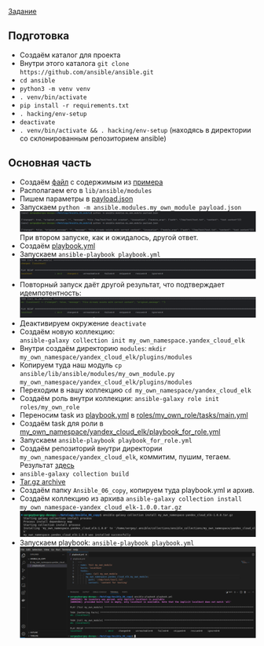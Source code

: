 [Задание](https://github.com/netology-code/mnt-homeworks/blob/MNT-video/08-ansible-06-module/README.md)

## Подготовка
- Создаём каталог для проекта
- Внутри этого каталога `git clone https://github.com/ansible/ansible.git`
- `cd ansible`
- `python3 -m venv venv`
- `. venv/bin/activate`
- `pip install -r requirements.txt`
- `. hacking/env-setup`
- `deactivate`
- `. venv/bin/activate && . hacking/env-setup` (находясь в директории со склонированным репозиторием ansible)

## Основная часть
- Создаём [файл](my_own_module.py) с содержимым из [примера](https://docs.ansible.com/ansible/latest/dev_guide/developing_modules_general.html#creating-a-module)
- Располагаем его в `lib/ansible/modules`
- Пишем параметры в [payload.json](payload.json)
- Запускаем `python -m ansible.modules.my_own_module payload.json`    
![run module](images/image01.png)    
При втором запуске, как и ожидалось, другой ответ.
- Создаём [playbook.yml](playbook.yml)
- Запускаем `ansible-playbook playbook.yml`    
![run playbook](images/image02.png)  
- Повторный запуск даёт другой результат, что подтверждает идемпотентность:  
![run playbook](images/image03.png)  
- Деактивируем окружение `deactivate`
- Создаём новую коллекцию:  
`ansible-galaxy collection init my_own_namespace.yandex_cloud_elk`
- Внутри создаём директорию `modules`: `mkdir my_own_namespace/yandex_cloud_elk/plugins/modules`
- Копируем туда наш модуль `cp ansible/lib/ansible/modules/my_own_module.py my_own_namespace/yandex_cloud_elk/plugins/modules`
- Переходим в нашу коллекцию `cd my_own_namespace/yandex_cloud_elk`
- Создаём роль внутри коллекции: `ansible-galaxy role init roles/my_own_role`
- Переносим task из [playbook.yml](playbook.yml) в [roles/my_own_role/tasks/main.yml](my_own_namespace/yandex_cloud_elk/roles/my_own_role/tasks/main.yml)
- Создаём task для роли в [my_own_namespace/yandex_cloud_elk/playbook_for_role.yml](my_own_namespace/yandex_cloud_elk/playbook_for_role.yml)
- Запускаем `ansible-playbook playbook_for_role.yml`
- Создаём репозиторий внутри директории `my_own_namespace/yandex_cloud_elk`, коммитим, пушим, тегаем. Результат [здесь](https://github.com/SergueiMoscow/Ansible_06_collection/tree/1.0.0)
- `ansible-galaxy collection build`
- [Tar.gz archive](https://github.com/SergueiMoscow/Ansible_06_collection/blob/main/my_own_namespace-yandex_cloud_elk-1.0.0.tar.gz)
- Создаём папку `Ansible_06_copy`, копируем туда playbook.yml и архив.
- Создаём коллекцию из архива `ansible-galaxy collection install my_own_namespace-yandex_cloud_elk-1.0.0.tar.gz`  
![collection install](images/image04.png)
- Запускаем playbook: `ansible-playbook playbook.yml`  
![exec playbook copy](images/image05.png)
